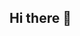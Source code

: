 ## Hi there 👋

<!--
**KalinYorgov/KalinYorgov** is a ✨ _special_ ✨ repository because its `README.md` (this file) appears on your GitHub profile.

Here are some ideas to get you started:

- 🔭 I’m currently working on ...
- 🌱 I’m currently learning ...
- 👯 I’m looking to collaborate on ...
- 🤔 I’m looking for help with ...
- 💬 Ask me about ...
- 📫 How to reach me: ...
- 😄 Pronouns: ...
- ⚡ Fun fact: ...

![Your GitHub Stats](https://github-readme-stats.vercel.app/api?username=KalinYorgov&show_icons=true&theme=radical)
![Top Languages](https://github-readme-stats.vercel.app/api/top-langs/?username=KalinYorgov&layout=compact&theme=radical)

-->
